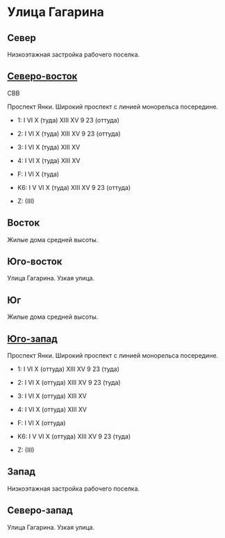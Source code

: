 # Улица Гагарина

## Север

Низкоэтажная застройка рабочего поселка.

## [Северо-восток](./10595095.md)

СВВ

Проспект Янки.
Широкий проспект с линией монорельса посередине.

* 1:    I   VI  X (туда)    XIII    XV
        9   23 (оттуда)
* 2:    I   VI  X (туда)    XIII    XV
        9   23 (оттуда)
* 3:    I   VI  X (туда)    XIII    XV
* 4:    I   VI  X (туда)    XIII    XV
* F:    I   VI  X (туда)
* K6:   I   V   VI  X (туда)    XIII    XV
        9   23 (оттуда)

* Z:    (III)

## Восток

Жилые дома средней высоты.

## Юго-восток

Улица Гагарина.
Узкая улица.

## Юг

Жилые дома средней высоты.

## [Юго-запад](./580090.md)

Проспект Янки.
Широкий проспект с линией монорельса посередине.

* 1:    I   VI  X (оттуда)  XIII    XV
        9   23 (туда)
* 2:    I   VI  X (оттуда)  XIII    XV
        9   23 (туда)
* 3:    I   VI  X (оттуда)  XIII    XV
* 4:    I   VI  X (оттуда)  XIII    XV
* F:    I   VI  X (оттуда)
* K6:   I   V   VI  X (оттуда)  XIII    XV
        9   23 (туда)

* Z:    (III)

## Запад

Низкоэтажная застройка рабочего поселка.

## Северо-запад

Улица Гагарина.
Узкая улица.

